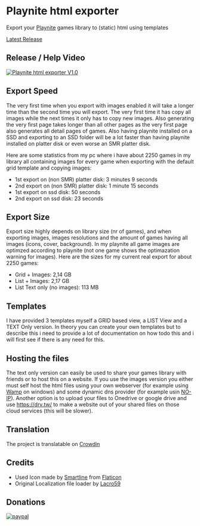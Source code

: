 # Playnite html exporter
Export your [Playnite](https://www.playnite.link/) games library to (static) html using templates

[Latest Release](https://github.com/joyrider3774/Playnite_html_exporter/releases/latest)

## Release / Help Video
[![Playnite html exporter V1.0](http://img.youtube.com/vi/KR2R6ZWxbgM/0.jpg)](https://youtu.be/KR2R6ZWxbgM "Playnite html exporter V1.0")

## Export Speed
The very first time when you export with images enabled it will take a longer time than the second time you will export. The very first time it has copy all images while the next times it only has to copy new images. Also generating the very first page takes longer than all other pages as the very first page also generates all detail pages of games. Also having playnite installed on a SSD and exporting to an SSD folder will be a lot faster than having playnite installed on platter disk or even worse an SMR platter disk. 

Here are some statistics from my pc where i have about 2250 games in my library all containing images for every game when exporting with the default grid template and copying images:
* 1st export on (non SMR) platter disk: 3 minutes 9 seconds
* 2nd export on (non SMR) platter disk: 1 minute 15 seconds
* 1st export on ssd disk: 50 seconds
* 2nd export on ssd disk: 23 seconds

## Export Size
Export size highly depends on library size (nr of games), and when exporting images, images resolutions and the amount of games having all images (icons, cover, background). In my playnite all game images are optimzed according to playnite (not one game shows the optimazation warning for images). Here are the sizes for my current real export for about 2250 games:
* Grid + Images: 2,14 GB
* List + Images: 2,17 GB
* List Text only (no images): 113 MB

## Templates
I have provided 3 templates myself a GRID based view, a LIST View and a TEXT Only version. In theory you can create your own templates but to describe this i need to provide a lot of documentation on how todo this and i will first see if there is any need for this.

## Hosting the files
The text only version can easily be used to share your games library with friends or to host this on a website. If you use the images version you either must self host the html files using your own webserver (for example using [Wamp](https://www.wampserver.com/en/) on windows) and some dynamic dns provider (for example usin [NO-IP](https://www.noip.com/)). Another option is to upload your files to Onedrive or google drive and use https://drv.tw/ to make a website out of your shared files on those cloud services (this will be slower).

## Translation
The project is translatable on [Crowdin](https://crowdin.com/project/playnite-game-speak)

## Credits
* Used Icon made by [Smartline](https://www.flaticon.com/authors/smartline) from [Flaticon](https://www.flaticon.com/)
* Original Localization file loader by [Lacro59](https://github.com/Lacro59)

## Donations
[![paypal](https://www.paypalobjects.com/en_US/i/btn/btn_donateCC_LG.gif)](https://paypal.me/joyrider3774)
